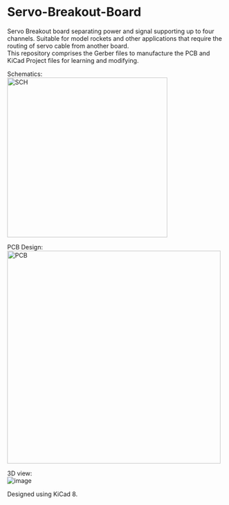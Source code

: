 # Servo-Breakout-Board
Servo Breakout board separating power and signal supporting up to four channels. Suitable for model rockets and other applications that require the routing of servo cable from another board. <br/>
This repository comprises the Gerber files to manufacture the PCB and KiCad Project files for learning and modifying. 

Schematics: <br/>
<img width="370" alt="SCH" src="https://github.com/user-attachments/assets/a6bf65a1-bdb4-4e82-af02-ac1a3a90aaab" />

PCB Design: <br/>
<img width="493" alt="PCB" src="https://github.com/user-attachments/assets/9f52979e-02f3-4788-8ee3-9626ba56bce7" />

3D view: <br/>
![image](https://github.com/user-attachments/assets/5e2221a0-f7f2-4c7d-869b-a7ebb07ac34c)

Designed using KiCad 8. 
